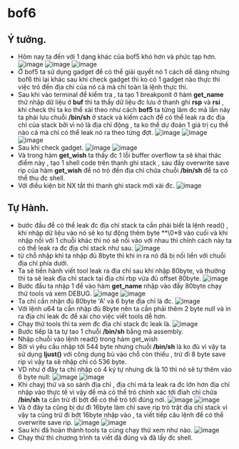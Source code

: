 # bof6
## Ý tưởng.
- Hôm nay ta đến với 1 dạng khác của bof5 khó hơn và phức tạp hơn.
![image](https://user-images.githubusercontent.com/130078745/235438748-d4fcd377-4863-450f-859f-db5d80044eed.png)
![image](https://user-images.githubusercontent.com/130078745/235438762-a0862949-f832-474d-8640-df763899dd1c.png)
![image](https://user-images.githubusercontent.com/130078745/235438776-aecc9aa0-c649-4cbb-a04c-d525bf47384d.png)
- Ở bof5 ta sử dụng gadget để có thể giải quyết nó 1 cách dễ dàng nhưng bof6 thì lại khác sau khi check gadget thì ko có 1 gadget nào thực thi việc trỏ đến địa chỉ của nó cả mà chỉ toàn là lệnh thực thi.
- Sau khi vào terminal để kiểm tra , ta tạo 1 breakponit ở hàm **get_name** thử nhập dữ liệu ở **buf** thì ta thấy dữ liệu đc lưu ở thanh ghi **rsp** và **rsi** , khi check thì ta ko thể xài theo như cách **bof5** ta từng làm đc mà lần này ta phải lưu chuỗi **/bin/sh** ở stack và kiếm cách để có thể leak ra đc địa chỉ của stack bởi vì nó là địa chỉ động , ta ko thể dự đoán 1 giá trị cụ thể nào cả mà chỉ có thể leak nó ra theo từng đợt.
![image](https://user-images.githubusercontent.com/130078745/235439317-aeef6eb5-1383-45eb-8153-8ae38bc51300.png)
![image](https://user-images.githubusercontent.com/130078745/235439355-b06b3ef7-e8b1-4802-a065-85b05daa7ac8.png)
![image](https://user-images.githubusercontent.com/130078745/235439460-cfe1d2f1-2e8c-4ac8-ae7b-30d6f1c62fb4.png)
- Sau khi check gadget.
![image](https://user-images.githubusercontent.com/130078745/235439515-6857500b-102c-4c06-a6f1-a701288f649a.png)
![image](https://user-images.githubusercontent.com/130078745/235439625-3ab3b8f1-3824-4be8-b788-869bfc25ab5d.png)
- Và trong hàm **get_wish** ta thấy đc 1 lỗi buffer overflow ta sẽ khai thác điểm này , tạo 1 shell code trên thanh ghi stack , sau đấy overwrite save rip của hàm **get_wish** để nó trỏ đến địa chỉ chứa chuỗi **/bin/sh** để ta có thể thu đc shell.
- Với điều kiện bit NX tắt thì thanh ghi stack mới xài đc.
![image](https://user-images.githubusercontent.com/130078745/235440100-65e7a22f-51a0-4db0-b8c0-39a4a3a7a919.png)
## Tự Hành.
- bước đầu để có thể leak đc địa chỉ stack ta cần phải biết là lệnh read() , khi nhập dữ liệu vào nó sẽ ko tự động thêm byte **\0*8 vào cuối và khi nhập nối với 1 chuỗi khác thì nó sẽ nối vào với nhau thì chính cách này ta có thể leak ra đc địa chỉ stack như sau.
![image](https://user-images.githubusercontent.com/130078745/235441469-541b74a0-8ba1-4e78-a6b9-a6d2919a0d39.png)
- từ chỗ nhập khi ta nhập đủ 8byte thì khi in ra nó đã bị nối liền với chuỗi địa chỉ phía dưới.
- Ta sẽ tiến hành viết tool leak ra địa chỉ sau khi nhập 80byte, và thưởng thì ta sẽ leak địa chỉ stack tại địa chỉ rbp vừa đủ offset 80byte.
![image](https://user-images.githubusercontent.com/130078745/235442108-28c6f49b-d033-451c-a027-8aadefa1dad8.png)
- Bước đầu ta nhập 1 để vào hàm **get_name** nhập vào đấy 80byte chạy thử tools và xem DEBUG.
![image](https://user-images.githubusercontent.com/130078745/235442478-37a582b1-0b32-41d4-ab8c-baa61f15841c.png)
![image](https://user-images.githubusercontent.com/130078745/235442572-7f1bf944-51fa-401a-a5f0-63baafed6272.png)
- Ta chỉ cần nhận đủ 80byte 'A' và 6 byte địa chỉ là đc.
![image](https://user-images.githubusercontent.com/130078745/235443006-208f4da2-1c47-4881-9474-d9c8699d761f.png)
- Với lệnh u64 ta cần nhập đủ 8byte nên ta cần phải thêm 2 byte null và in ra địa chỉ leak đc để xài cho việc viết tools dễ hơn.
- Chạy thử tools thì ta xem đc địa chỉ stack đc leak là.
![image](https://user-images.githubusercontent.com/130078745/235443344-d270011f-aeb5-4076-a4a2-6cc87fc2e699.png)
- Bước tiếp là ta tự tao 1 chuỗi **/bin/sh** bằng mã assembly.
- Nhập chuỗi vào lệnh read() trong hàm get_wish
- Bởi vì yêu cầu nhập tới 544 byte nhưng chuỗi **/bin/sh** là ko đủ vì vậy ta sử dụng **ljust()** với công dụng bù vào chỗ còn thiếu , trừ đi 8 byte save rip vì vậy ta sẽ nhập chỉ có 536 byte.
- VD như ở đây ta chỉ nhập có 4 ký tự nhưng dk là 10 thì nó sẽ tự thêm vào 6 byte null: ![image](https://user-images.githubusercontent.com/130078745/235444034-d9fcc1da-0199-48c2-9cca-4a9d1b7168c4.png)
![image](https://user-images.githubusercontent.com/130078745/235444245-8e003d85-2701-4d08-879f-b954ac489f06.png)
- Khi chayj thử và so sánh địa chỉ , địa chỉ mà ta leak ra đc lớn hơn địa chỉ nhập vào thực tế vì vậy để mà có thể trỏ chính xác tới điah chỉ chứa **/bin/sh** ta cần trừ đi bớt để có thể trỏ tới đúng nơi.
![image](https://user-images.githubusercontent.com/130078745/235445343-37e6334f-dba8-4f85-8408-1e89959fa3e8.png)
![image](https://user-images.githubusercontent.com/130078745/235445279-f8583dcc-805a-4cb2-b94d-ae3906da3df6.png)
- Và ở đây ta cũng bị dư đi 16byte làm chỉ save rip trỏ trật địa chỉ stack vì vậy ta cũng trừ đi bớt 16byte nhập vào , ta viết tiếp câu lệnh để có thể overwrite save rip.
![image](https://user-images.githubusercontent.com/130078745/235445822-701d4766-7a4e-4aaf-8569-fdfda76e708a.png)
![image](https://user-images.githubusercontent.com/130078745/235445733-1c4c156d-adea-4adb-84e2-dcac750918a1.png)
- Sau khi đã hoàn thành tools ta cùng chạy thử xem như nào.
![image](https://user-images.githubusercontent.com/130078745/235446011-59e930eb-4861-4dec-8495-14c29f760b29.png)
- Chạy thử thì chương trình ta viết đã đúng và đã lấy đc shell.

